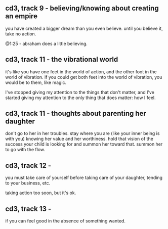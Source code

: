 ## cd3, track 9 - believing/knowing about creating an empire

you have created a bigger dream than you even believe. until you believe it, take no action.

@1:25 - abraham does a little believing.

## cd3, track 11 - the vibrational world

it's like you have one feet in the world of action, and the other foot in the world of vibration. if you could get both feet into the world of vibration, you would be to them, like magic.

I've stopped giving my attention to the things that don't matter, and I've started giving my attention to the only thing that does matter: how I feel.

## cd3, track 11 - thoughts about parenting her daughter

don't go to her in her troubles. stay where you are (like your inner being is with you) knowing her value and her worthiness. hold that vision of the success your child is looking for and summon her toward that. summon her to go with the flow.

## cd3, track 12 -

you must take care of yourself before taking care of your daughter, tending to your business, etc.

taking action too soon, but it's ok.

## cd3, track 13 -

if you can feel good in the absence of something wanted.
